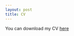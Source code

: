 ```yaml
---
layout: post
title: CV
---
```


You can download my CV <a href="https://github.com/uelihofstetter/CV/raw/master/mc/CV_Hofstetter.pdf.zip">here</a>
